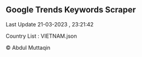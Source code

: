 

## Google Trends Keywords Scraper 
 
Last Update 21-03-2023 , 23:21:42

Country List :
VIETNAM.json



© Abdul Muttaqin 
